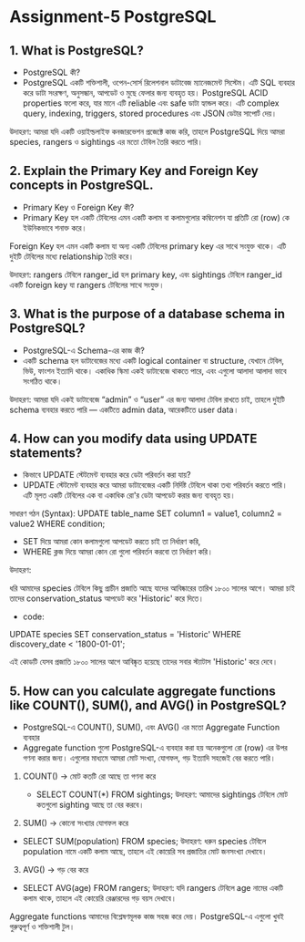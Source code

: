 
# Assignment-5 PostgreSQL

## 1. What is PostgreSQL?
- PostgreSQL কী?
- PostgreSQL একটি শক্তিশালী, ওপেন-সোর্স রিলেশনাল ডাটাবেজ ম্যানেজমেন্ট সিস্টেম। এটি SQL ব্যবহার করে ডাটা সংরক্ষণ, অনুসন্ধান, আপডেট ও মুছে ফেলার জন্য ব্যবহৃত হয়। PostgreSQL ACID properties ফলো করে, যার মানে এটি reliable এবং safe ডাটা হ্যান্ডল করে। এটি complex query, indexing, triggers, stored procedures এবং JSON ডেটার সাপোর্ট দেয়।

উদাহরণ: আমরা যদি একটি ওয়াইল্ডলাইফ কনজারভেশন প্রজেক্টে কাজ করি, তাহলে PostgreSQL দিয়ে আমরা species, rangers ও sightings এর মতো টেবিল তৈরি করতে পারি।

## 2. Explain the Primary Key and Foreign Key concepts in PostgreSQL.
- Primary Key ও Foreign Key কী?
- Primary Key হল একটি টেবিলের এমন একটি কলাম বা কলামগুলোর কম্বিনেশন যা প্রতিটি রো (row) কে ইউনিকভাবে শনাক্ত করে।

Foreign Key হল এমন একটি কলাম যা অন্য একটি টেবিলের primary key এর সাথে সংযুক্ত থাকে। এটি দুইটি টেবিলের মধ্যে relationship তৈরি করে।

উদাহরণ: rangers টেবিলে ranger_id হল primary key, এবং sightings টেবিলে ranger_id একটি foreign key যা rangers টেবিলের সাথে সংযুক্ত।


## 3. What is the purpose of a database schema in PostgreSQL?
- PostgreSQL-এ Schema-এর কাজ কী?
- একটি schema হল ডাটাবেজের মধ্যে একটি logical container বা structure, যেখানে টেবিল, ভিউ, ফাংশন ইত্যাদি থাকে। একাধিক স্কিমা একই ডাটাবেজে থাকতে পারে, এবং এগুলো আলাদা আলাদা ভাবে সংগঠিত থাকে।

উদাহরণ: আমরা যদি একই ডাটাবেজে “admin” ও “user” এর জন্য আলাদা টেবিল রাখতে চাই, তাহলে দুইটি schema ব্যবহার করতে পারি — একটিতে admin data, আরেকটিতে user data।

## 4. How can you modify data using UPDATE statements?
- কিভাবে UPDATE স্টেটমেন্ট ব্যবহার করে ডেটা পরিবর্তন করা যায়?
- UPDATE স্টেটমেন্ট ব্যবহার করে আমরা ডাটাবেজের একটি নির্দিষ্ট টেবিলে থাকা তথ্য পরিবর্তন করতে পারি। এটি মূলত একটি টেবিলের এক বা একাধিক রো'র ডেটা আপডেট করার জন্য ব্যবহৃত হয়।

সাধারণ গঠন (Syntax):
UPDATE table_name
SET column1 = value1, column2 = value2
WHERE condition;

- SET দিয়ে আমরা কোন কলামগুলো আপডেট করতে চাই তা নির্ধারণ করি,
- WHERE ক্লজ দিয়ে আমরা কোন রো গুলো পরিবর্তন করবো তা নির্ধারণ করি।

উদাহরণ:

ধরি আমাদের species টেবিলে কিছু প্রাচীন প্রজাতি আছে যাদের আবিষ্কারের তারিখ ১৮০০ সালের আগে। আমরা চাই তাদের conservation_status আপডেট করে 'Historic' করে দিতে।
- code:

UPDATE species
SET conservation_status = 'Historic'
WHERE discovery_date < '1800-01-01';

এই কোডটি যেসব প্রজাতি ১৮০০ সালের আগে আবিষ্কৃত হয়েছে তাদের সবার স্ট্যাটাস 'Historic' করে দেবে।

## 5. How can you calculate aggregate functions like COUNT(), SUM(), and AVG() in PostgreSQL?
- PostgreSQL-এ COUNT(), SUM(), এবং AVG() এর মতো Aggregate Function ব্যবহার
- Aggregate function গুলো PostgreSQL-এ ব্যবহার করা হয় অনেকগুলো রো (row) এর উপর গণনা করার জন্য। এগুলোর মাধ্যমে আমরা মোট সংখ্যা, যোগফল, গড় ইত্যাদি সহজেই বের করতে পারি।

1. COUNT() → মোট কতটি রো আছে তা গণনা করে
   - SELECT COUNT(*) FROM sightings;
   উদাহরণ: আমাদের sightings টেবিলে মোট কতগুলো sighting আছে তা বের করবে।

2. SUM() → কোনো সংখ্যার যোগফল করে
 - SELECT SUM(population) FROM species;
 উদাহরণ: ধরুন species টেবিলে population নামে একটি কলাম আছে, তাহলে এই কোয়েরি সব প্রজাতির মোট জনসংখ্যা দেখাবে।

3. AVG() → গড় বের করে
  - SELECT AVG(age) FROM rangers;
উদাহরণ: যদি rangers টেবিলে age নামের একটি কলাম থাকে, তাহলে এই কোয়েরি রেঞ্জারদের গড় বয়স দেখাবে।

Aggregate functions আমাদের বিশ্লেষণমূলক কাজ সহজ করে দেয়। PostgreSQL-এ এগুলো খুবই গুরুত্বপূর্ণ ও শক্তিশালী টুল।